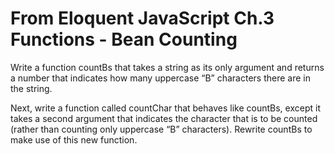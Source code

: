 # From Eloquent JavaScript Ch.3 Functions - Bean Counting

Write a function countBs that takes a string as its only argument and returns
a number that indicates how many uppercase “B” characters there are in the
string.

Next, write a function called countChar that behaves like countBs, except
it takes a second argument that indicates the character that is to be counted
(rather than counting only uppercase “B” characters). Rewrite countBs to
make use of this new function.
